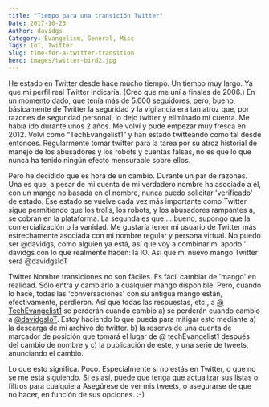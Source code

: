 ```yaml
---
title: "Tiempo para una transición Twitter"
Date: 2017-10-25
Author: davidgs
Category: Evangelism, General, Misc
Tags: IoT, Twitter
Slug: time-for-a-twitter-transition
hero: images/twitter-bird2.jpg
---
```


He estado en Twitter desde hace mucho tiempo. Un tiempo muy largo. Ya que mi perfil real Twitter indicaría. (Creo que me uní a finales de 2006.) En un momento dado, que tenía más de 5.000 seguidores, pero, bueno, básicamente de Twitter la seguridad y la vigilancia era tan atroz que, por razones de seguridad personal, lo dejo twitter y eliminado mi cuenta. Me había ido durante unos 2 años. Me volví y pude empezar muy fresca en 2012. Volví como “TechEvangelist1” y han estado twitteando como tal desde entonces. Regularmente tomar twitter para la tarea por su atroz historial de manejo de los abusadores y los robots y cuentas falsas, no es que lo que nunca ha tenido ningún efecto mensurable sobre ellos.

Pero he decidido que es hora de un cambio. Durante un par de razones. Una es que, a pesar de mi cuenta de mi verdadero nombre ha asociado a él, con un mango no basada en el nombre, nunca puedo solicitar 'verificado' de estado. Ese estado se vuelve cada vez más importante como Twitter sigue permitiendo que los trolls, los robots, y los abusadores rampantes a, se cobran en la plataforma. La segunda es que ... bueno, supongo que la comercialización o la vanidad. Me gustaría tener mi usuario de Twitter más estrechamente asociada con mi nombre regular y persona virtual. No puedo ser @davidgs, como alguien ya está, así que voy a combinar mi apodo '' davidgs con lo que realmente hacen: la IO. Así que mi nuevo mango Twitter será @davidgsIoT

Twitter Nombre transiciones no son fáciles. Es fácil cambiar de 'mango' en realidad. Sólo entra y cambiarlo a cualquier mango disponible. Pero, cuando lo hace, todas las 'conversaciones' con su antigua mango están, efectivamente, perdieron. Así que todas las respuestas, etc., a [@ TechEvangelist1](https://twitter.com/TechEvangelist1) se perderán cuando cambio a) se perderán cuando cambio a [@davidgsIoT](https://twitter.com/davidgsIoT). Estoy haciendo lo que pueda para mitigar esto mediante a) la descarga de mi archivo de twitter. b) la reserva de una cuenta de marcador de posición que tomará el lugar de @ techEvangelist1 después del cambio de nombre y c) la publicación de este, y una serie de tweets, anunciando el cambio.

Lo que esto significa. Poco. Especialmente si no estás en Twitter, o que no se me está siguiendo. Si es así, puede que tenga que actualizar sus listas o filtros para cualquiera Asegúrese de ver mis tweets, o asegurarse de que no hacer, en función de sus opciones. :-)
